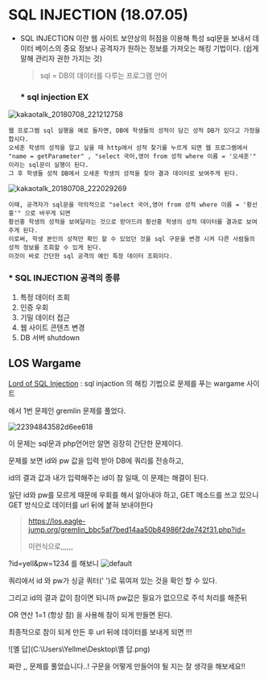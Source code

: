 # SQL INJECTION (18.07.05)

- SQL INJECTION 이란  웹 사이트 보안상의 허점을 이용해 특성 sql문을 보내서 데이터 베이스의 중요 정보나 공격자가 원하는 정보를 가져오는 해킹 기법이다. (쉽게 말해 관리자 권한 가지는 것)

  > sql = DB의 데이터를 다루는 프로그램 언어

  

  ### * sql injection EX ###

 ![kakaotalk_20180708_221212758](https://user-images.githubusercontent.com/40850499/42420617-a2ccbf56-8303-11e8-8597-29e2d5bb2cba.png)

  

  ```
  웹 프로그램 sql 실행을 예로 들자면, DB에 학생들의 성적이 담긴 성적 DB가 있다고 가정을 합시다.
  오세훈 학생의 성적을 알고 싶을 때 http에서 성적 찾기를 누르게 되면 웹 프로그램에서
  "name = getParameter" , "select 국어,영어 from 성적 where 이름 = '오세훈'" 이라는 sql문이 실행이 된다. 
  그 후 학생들 성적 DB에서 오세훈 학생의 성적을 찾아 결과 데이터로 보여주게 된다. 
  ```

  



![kakaotalk_20180708_222029269](https://user-images.githubusercontent.com/40850499/42420696-95b366ac-8304-11e8-8598-0230f29d4cf9.png)

```
이때, 공격자가 sql문을 악의적으로 "select 국어,영어 from 성적 where 이름 = '황선홍'" 으로 바꾸게 되면
황선홍 학생의 성적을 보여달라는 것으로 받아드려 황선홍 학생의 성적 데이터를 결과로 보여주게 된다.
이로써, 학생 본인의 성적만 확인 할 수 있었던 것을 sql 구문을 변경 시켜 다른 사람들의 성적 정보를 조회할 수 있게 된다. 
이것이 바로 간단한 sql 공격의 예인 특정 데이터 조회이다.   
```



### * SQL INJECTION 공격의 종류

1. 특정 데이터 조회
2. 인증 우회
3. 기밀 데이터 접근
4. 웹 사이트 콘텐츠 변경
5. DB 서버 shutdown



## LOS Wargame  ##

[Lord of SQL Injection](https://los.eagle-jump.org/) : sql injaction 의 해킹 기법으로 문제를 푸는 wargame 사이트

에서 1번 문제인 gremlin 문제를 풀었다.

![22394843582d6ee618](https://user-images.githubusercontent.com/40850499/42420712-be6fa772-8304-11e8-88aa-421bdb9abcf9.png)


이 문제는 sql문과 php언어만 알면 굉장히 간단한 문제이다.

문제를 보면  id와 pw 값을 입력 받아 DB에 쿼리를 전송하고,  

id의 결과 값과 내가 입력해주는 id이 참 일때,  이 문제는 해결이 된다. 

일단 id와 pw를 모르게 때문에 우회를 해서 알아내야 하고, GET 메소드를 쓰고 있으니 GET 방식으로 데이터를 url 뒤에 붙혀 보내야한다

> https://los.eagle-jump.org/gremlin_bbc5af7bed14aa50b84986f2de742f31.php?id=
>
> 이런식으로,,,,,,



?id=yell&pw=1234 를 해보니
![default](https://user-images.githubusercontent.com/40850499/42420720-d3984852-8304-11e8-800d-c605fcf1e9cb.png)

쿼리에서 id 와 pw가 싱글 쿼터(' ')로 묶여져 있는 것을 확인 할 수 있다.

그리고 id의 결과 값이 참이면 되니까 pw값은 필요가 없으므로 주석 처리를 해준뒤

 OR 연산 1=1 (항상 참) 을 사용해 참이 되게 만들면 된다.

최종적으로 참이 되게 만든 후 url 뒤에 데이터를 보내게 되면 !!!

![옐 답](C:\Users\Yellme\Desktop\옐 답.png)



짜란 ,, 문제를 풀었습니다..!  구문을 어떻게 만들어야 될 지는 잘 생각을 해보세요!! 

